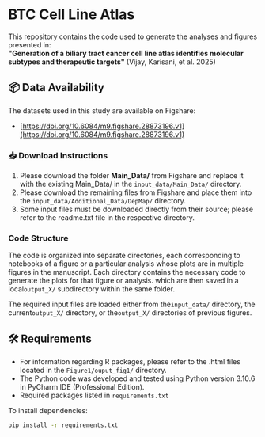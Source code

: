 # BTC Cell Line Atlas

This repository contains the code used to generate the analyses and figures presented in:  
**"Generation of a biliary tract cancer cell line atlas identifies molecular subtypes and therapeutic targets"** (Vijay, Karisani, et al. 2025)


## 📦 Data Availability

The datasets used in this study are available on Figshare:

-  [https://doi.org/10.6084/m9.figshare.28873196.v1](https://doi.org/10.6084/m9.figshare.28873196.v1)

### 📥 Download Instructions

1. Please download the folder **Main_Data/** from Figshare and replace it with the existing Main_Data/ in the `input_data/Main_Data/` directory.
2. Please download the remaining files from Figshare and place them into the `input_data/Additional_Data/DepMap/` directory.
3. Some input files must be downloaded directly from their source; please refer to the readme.txt file in the respective directory.

### Code Structure
The code is organized into separate directories, each corresponding to notebooks of a figure or a particular 
analysis whose plots are in multiple figures in the manuscript. 
Each directory contains the necessary code to generate the plots for that figure or analysis.
which are then saved in a local`output_X/` subdirectory within the same folder.

The required input files are loaded either from the`input_data/` directory, the current`output_X/` directory,
or the`output_X/` directories of previous figures.

## 🛠 Requirements

- For information regarding R packages, please refer to the .html files located in the `Figure1/ouput_fig1/` directory.
- The Python code was developed and tested using Python version 3.10.6 in PyCharm IDE (Professional Edition).
- Required packages listed in `requirements.txt`

To install dependencies:

```bash
pip install -r requirements.txt
```

